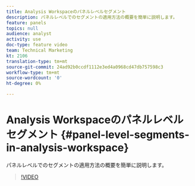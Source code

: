 ```yaml
---
title: Analysis Workspaceのパネルレベルセグメント
description: パネルレベルでのセグメントの適用方法の概要を簡単に説明します。
feature: panels
topics: null
audience: analyst
activity: use
doc-type: feature video
team: Technical Marketing
kt: 2106
translation-type: tm+mt
source-git-commit: 24ad92b0ccdf1112e3ed4a0968cd47db757598c3
workflow-type: tm+mt
source-wordcount: '0'
ht-degree: 0%

---
```



# Analysis Workspaceのパネルレベルセグメント {#panel-level-segments-in-analysis-workspace}

パネルレベルでのセグメントの適用方法の概要を簡単に説明します。

>[!VIDEO](https://video.tv.adobe.com/v/24032/?quality=12)
